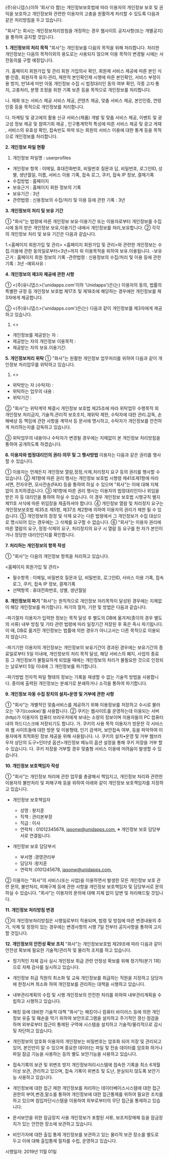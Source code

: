 
(주)유니댑스(이하 '회사'라 함)는 개인정보보호법에 따라 이용자의 개인정보 보호 및 권익을 보호하고 개인정보와 관련한 이용자의 고충을 원활하게 처리할 수 있도록 다음과 같은 처리방침을 두고 있습니다.

"회사"는 회사는 개인정보처리방침을 개정하는 경우 웹사이트 공지사항(또는 개별공지)을 통하여 공지할 것입니다.


**1. 개인정보의 처리 목적** 
"회사"는 개인정보를 다음의 목적을 위해 처리합니다. 처리한 개인정보는 다음의 목적이외의 용도로는 사용되지 않으며 이용 목적이 변경될 시에는 사전동의를 구할 예정입니다.

가. 홈페이지 회원가입 및 관리
회원 가입의사 확인, 회원제 서비스 제공에 따른 본인 식별·인증, 회원자격 유지·관리, 제한적 본인확인제 시행에 따른 본인확인, 서비스 부정이용 방지, 만14세 미만 아동 개인정보 수집 시 법정대리인 동의 여부 확인, 각종 고지·통지, 고충처리, 분쟁 조정을 위한 기록 보존 등을 목적으로 개인정보를 처리합니다.

나. 재화 또는 서비스 제공
서비스 제공, 콘텐츠 제공, 맞춤 서비스 제공, 본인인증, 연령인증 등을 목적으로 개인정보를 처리합니다.

다. 마케팅 및 광고에의 활용
신규 서비스(제품) 개발 및 맞춤 서비스 제공, 이벤트 및 광고성 정보 제공 및 참여기회 제공 , 인구통계학적 특성에 따른 서비스 제공 및 광고 게재 , 서비스의 유효성 확인, 접속빈도 파악 또는 회원의 서비스 이용에 대한 통계 등을 목적으로 개인정보를 처리합니다.

**2. 개인정보 파일 현황**

1. 개인정보 파일명 : userprofiles
- 개인정보 항목 : 이메일, 휴대전화번호, 비밀번호 질문과 답, 비밀번호, 로그인ID, 성별, 생년월일, 이름, 서비스 이용 기록, 접속 로그, 쿠키, 접속 IP 정보, 결제기록
- 수집방법 : 홈페이지
- 보유근거 : 홈페이지 회원 정보의 기록
- 보유기간 : 3년
- 관련법령 : 신용정보의 수집/처리 및 이용 등에 관한 기록 : 3년

**3. 개인정보의 처리 및 보유 기간**

① "화사"는 법령에 따른 개인정보 보유·이용기간 또는 이용자로부터 개인정보를 수집시에 동의 받은 개인정보 보유,이용기간 내에서 개인정보를 처리,보유합니다.
② 각각의 개인정보 처리 및 보유 기간은 다음과 같습니다.

1.<홈페이지 회원가입 및 관리>
<홈페이지 회원가입 및 관리>와 관련한 개인정보는 수집.이용에 관한 동의일로부터<3년>까지 위 이용목적을 위하여 보유.이용됩니다.
-보유근거 : 홈페이지 회원 정보의 기록
-관련법령 : 신용정보의 수집/처리 및 이용 등에 관한 기록 : 3년
-예외사유 : 

**4. 개인정보의 제3자 제공에 관한 사항**

① <(주)유니댑스>('unidapps.com'이하 'Unidapps')은(는) 이용자의 동의, 법률의 특별한 규정 등 개인정보 보호법 제17조 및 제18조에 해당하는 경우에만 개인정보를 제3자에게 제공합니다.

② <(주)유니댑스>('unidapps.com')은(는) 다음과 같이 개인정보를 제3자에게 제공하고 있습니다.

1. <>
- 개인정보를 제공받는 자 : 
- 제공받는 자의 개인정보 이용목적 : 
- 제공받는 자의 보유.이용기간:



**5. 개인정보처리 위탁**
① "화사"는 원활한 개인정보 업무처리를 위하여 다음과 같이 개인정보 처리업무를 위탁하고 있습니다.

1. <>
- 위탁받는 자 (수탁자) : 
- 위탁하는 업무의 내용 : 
- 위탁기간 :

② "회사"는 위탁계약 체결시 개인정보 보호법 제25조에 따라 위탁업무 수행목적 외 개인정보 처리금지, 기술적․관리적 보호조치, 재위탁 제한, 수탁자에 대한 관리․감독, 손해배상 등 책임에 관한 사항을 계약서 등 문서에 명시하고, 수탁자가 개인정보를 안전하게 처리하는지를 감독하고 있습니다.

③ 위탁업무의 내용이나 수탁자가 변경될 경우에는 지체없이 본 개인정보 처리방침을 통하여 공개하도록 하겠습니다.

**6. 이용자와 법정대리인의 권리·의무 및 그 행사방법**
이용자는 다음과 같은 권리를 행사할 수 있습니다.

① 이용자는 언제든지 개인정보 열람,정정,삭제,처리정지 요구 등의 권리를 행사할 수 있습니다.
② 제1항에 따른 권리 행사는 개인정보 보호법 시행령 제41조제1항에 따라 서면, 전자우편, 모사전송(FAX) 등을 통하여 하실 수 있으며 "회사"는 이에 대해 지체 없이 조치하겠습니다.
③ 제1항에 따른 권리 행사는 이용자의 법정대리인이나 위임을 받은 자 등 대리인을 통하여 하실 수 있습니다. 이 경우 개인정보 보호법 시행규칙 별지 제11호 서식에 따른 위임장을 제출하셔야 합니다.
④ 개인정보 열람 및 처리정지 요구는 개인정보보호법 제35조 제5항, 제37조 제2항에 의하여 이용자의 권리가 제한 될 수 있습니다.
⑤ 개인정보의 정정 및 삭제 요구는 다른 법령에서 그 개인정보가 수집 대상으로 명시되어 있는 경우에는 그 삭제를 요구할 수 없습니다.
⑥ "회사"는 이용자 권리에 따른 열람의 요구, 정정·삭제의 요구, 처리정지의 요구 시 열람 등 요구를 한 자가 본인이거나 정당한 대리인인지를 확인합니다.


**7. 처리하는 개인정보의 항목 작성**

① "회사"는 다음의 개인정보 항목을 처리하고 있습니다.

<홈페이지 회원가입 및 관리>
- 필수항목 : 이메일, 비밀번호 질문과 답, 비밀번호, 로그인ID, 서비스 이용 기록, 접속 로그, 쿠키, 접속 IP 정보, 결제기록
- 선택항목 : 휴대전화번호, 성별, 생년월일


**8. 개인정보의 파기**
"화사"는 원칙적으로 개인정보 처리목적이 달성된 경우에는 지체없이 해당 개인정보를 파기합니다. 파기의 절차, 기한 및 방법은 다음과 같습니다.

-파기절차
이용자가 입력한 정보는 목적 달성 후 별도의 DB에 옮겨져(종이의 경우 별도의 서류) 내부 방침 및 기타 관련 법령에 따라 일정기간 저장된 후 혹은 즉시 파기됩니다. 이 때, DB로 옮겨진 개인정보는 법률에 의한 경우가 아니고서는 다른 목적으로 이용되지 않습니다.

-파기기한
이용자의 개인정보는 개인정보의 보유기간이 경과된 경우에는 보유기간의 종료일로부터 5일 이내에, 개인정보의 처리 목적 달성, 해당 서비스의 폐지, 사업의 종료 등 그 개인정보가 불필요하게 되었을 때에는 개인정보의 처리가 불필요한 것으로 인정되는 날로부터 5일 이내에 그 개인정보를 파기합니다.

-파기방법
전자적 파일 형태의 정보는 기록을 재생할 수 없는 기술적 방법을 사용합니다.
종이에 출력된 개인정보는 분쇄기로 분쇄하거나 소각을 통하여 파기합니다.



**9. 개인정보 자동 수집 장치의 설치•운영 및 거부에 관한 사항**

① "회사"는 개별적인 맞춤서비스를 제공하기 위해 이용정보를 저장하고 수시로 불러오는 ‘쿠기(cookie)’를 사용합니다. 
② 쿠키는 웹사이트를 운영하는데 이용되는 서버(http)가 이용자의 컴퓨터 브라우저에게 보내는 소량의 정보이며 이용자들의 PC 컴퓨터내의 하드디스크에 저장되기도 합니다. 
    가. 쿠키의 사용 목적
        이용자가 방문한 각 서비스와 웹 사이트들에 대한 방문 및 이용형태, 인기 검색어, 보안접속 여부, 등을 파악하여 이용자에게 최적화된 정보 제공을 위해 사용됩니다. 
    나. 쿠키의 설치•운영 및 거부 
        웹브라우저 상단의 도구>인터넷 옵션>개인정보 메뉴의 옵션 설정을 통해 쿠키 저장을 거부 할 수 있습니다. 
    다. 쿠키 저장을 거부할 경우 맞춤형 서비스 이용에 어려움이 발생할 수 있습니다.


**10. 개인정보 보호책임자 작성**

① "회사"는 개인정보 처리에 관한 업무를 총괄해서 책임지고, 개인정보 처리와 관련한 이용자의 불만처리 및 피해구제 등을 위하여 아래와 같이 개인정보 보호책임자를 지정하고 있습니다.

- 개인정보 보호책임자 
    - 성명 : 왕지훈
    - 직책 : 관리본부장
    - 직급 : 이사
    - 연락처 : 01012345678, jasonw@unidapps.com, 
        ※ 개인정보 보호 담당부서로 연결됩니다.

- 개인정보 보호 담당부서
    - 부서명 :경영관리부
    - 담당자 :왕지훈
    - 연락처 :0101245678, jasonw@unidapps.com, 

② 이용자는 "회사"의 서비스(또는 사업)을 이용하면서 발생한 모든 개인정보 보호 관련 문의, 불만처리, 피해구제 등에 관한 사항을 개인정보 보호책임자 및 담당부서로 문의하실 수 있습니다. "회사"는 이용자의 문의에 대해 지체 없이 답변 및 처리해드릴 것입니다.


**11. 개인정보 처리방침 변경**

①이 개인정보처리방침은 시행일로부터 적용되며, 법령 및 방침에 따른 변경내용의 추가, 삭제 및 정정이 있는 경우에는 변경사항의 시행 7일 전부터 공지사항을 통하여 고지할 것입니다.



**12. 개인정보의 안전성 확보 조치**
"화사"는 개인정보보호법 제29조에 따라 다음과 같이 안전성 확보에 필요한 기술적/관리적 및 물리적 조치를 하고 있습니다.

- 정기적인 자체 감사 실시
개인정보 취급 관련 안정성 확보를 위해 정기적(분기 1회)으로 자체 감사를 실시하고 있습니다.

- 개인정보 취급 직원의 최소화 및 교육
개인정보를 취급하는 직원을 지정하고 담당자에 한정시켜 최소화 하여 개인정보를 관리하는 대책을 시행하고 있습니다.

- 내부관리계획의 수립 및 시행
개인정보의 안전한 처리를 위하여 내부관리계획을 수립하고 시행하고 있습니다.

- 해킹 등에 대비한 기술적 대책
"화사"는 해킹이나 컴퓨터 바이러스 등에 의한 개인정보 유출 및 훼손을 막기 위하여 보안프로그램을 설치하고 주기적인 갱신·점검을 하며 외부로부터 접근이 통제된 구역에 시스템을 설치하고 기술적/물리적으로 감시 및 차단하고 있습니다.

- 개인정보의 암호화
이용자의 개인정보는 비밀번호는 암호화 되어 저장 및 관리되고 있어, 본인만이 알 수 있으며 중요한 데이터는 파일 및 전송 데이터를 암호화 하거나 파일 잠금 기능을 사용하는 등의 별도 보안기능을 사용하고 있습니다.

- 접속기록의 보관 및 위변조 방지
개인정보처리시스템에 접속한 기록을 최소 6개월 이상 보관, 관리하고 있으며, 접속 기록이 위변조 및 도난, 분실되지 않도록 보안기능 사용하고 있습니다.

- 개인정보에 대한 접근 제한
개인정보를 처리하는 데이터베이스시스템에 대한 접근권한의 부여,변경,말소를 통하여 개인정보에 대한 접근통제를 위하여 필요한 조치를 하고 있으며 침입차단시스템을 이용하여 외부로부터의 무단 접근을 통제하고 있습니다.

- 문서보안을 위한 잠금장치 사용
개인정보가 포함된 서류, 보조저장매체 등을 잠금장치가 있는 안전한 장소에 보관하고 있습니다.

- 비인가자에 대한 출입 통제
개인정보를 보관하고 있는 물리적 보관 장소를 별도로 두고 이에 대해 출입통제 절차를 수립, 운영하고 있습니다.


시행일자: 2019년 11월 01일


